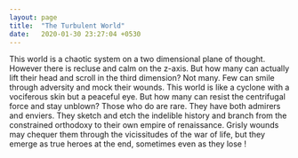```yaml
---
layout: page
title:  "The Turbulent World"
date:   2020-01-30 23:27:04 +0530
---
```

This world is a chaotic system on a two dimensional plane of thought. However there is recluse and calm on the z-axis. But how many can
actually lift their head and scroll in the third dimension? Not many. Few can smile through adversity and mock their wounds. This world is
like a cyclone with a vociferous skin but a peaceful eye. But how many can resist the centrifugal force and stay unblown? Those who do are
rare. They have both admirers and enviers. They sketch and etch the indelible history and branch from the constrained orthodoxy to their
own empire of renaissance. Grisly wounds may chequer them through the vicissitudes of the war of life, but they emerge as true heroes at
the end, sometimes even as they lose ! 
